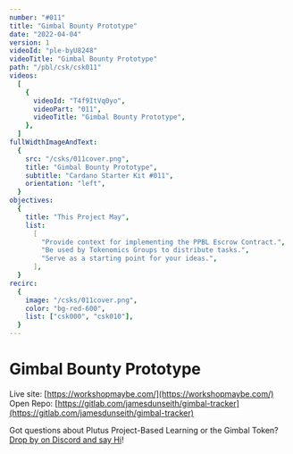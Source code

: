 ```yaml
---
number: "#011"
title: "Gimbal Bounty Prototype"
date: "2022-04-04"
version: 1
videoId: "ple-byU8248"
videoTitle: "Gimbal Bounty Prototype"
path: "/pbl/csk/csk011"
videos:
  [
    {
      videoId: "T4f9ItVq0yo",
      videoPart: "011",
      videoTitle: "Gimbal Bounty Prototype",
    },
  ]
fullWidthImageAndText:
  {
    src: "/csks/011cover.png",
    title: "Gimbal Bounty Prototype",
    subtitle: "Cardano Starter Kit #011",
    orientation: "left",
  }
objectives:
  {
    title: "This Project May",
    list:
      [
        "Provide context for implementing the PPBL Escrow Contract.",
        "Be used by Tokenomics Groups to distribute tasks.",
        "Serve as a starting point for your ideas.",
      ],
  }
recirc:
  {
    image: "/csks/011cover.png",
    color: "bg-red-600",
    list: ["csk000", "csk010"],
  }
---
```


# Gimbal Bounty Prototype

Live site: [https://workshopmaybe.com/](https://workshopmaybe.com/)
Open Repo: [https://gitlab.com/jamesdunseith/gimbal-tracker](https://gitlab.com/jamesdunseith/gimbal-tracker)

Got questions about Plutus Project-Based Learning or the Gimbal Token? [Drop by on Discord and say Hi](https://discord.gg/XTvJBj7kzq)!
